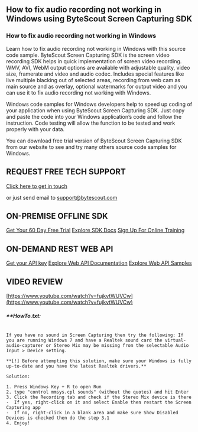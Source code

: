 ## How to fix audio recording not working in Windows using ByteScout Screen Capturing SDK

### How to fix audio recording not working in Windows

Learn how to fix audio recording not working in Windows with this source code sample. ByteScout Screen Capturing SDK is the screen video recording SDK helps in quick implementation of screen video recording. WMV, AVI, WebM output options are available with adjustable quality, video size, framerate and video and audio codec. Includes special features like live multiple blacking out of selected areas, recording from web cam as main source and as overlay, optional watermarks for output video and you can use it to fix audio recording not working with Windows.

Windows code samples for Windows developers help to speed up coding of your application when using ByteScout Screen Capturing SDK. Just copy and paste the code into your Windows application’s code and follow the instruction. Code testing will allow the function to be tested and work properly with your data.

You can download free trial version of ByteScout Screen Capturing SDK from our website to see and try many others source code samples for Windows.

## REQUEST FREE TECH SUPPORT

[Click here to get in touch](https://bytescout.zendesk.com/hc/en-us/requests/new?subject=ByteScout%20Screen%20Capturing%20SDK%20Question)

or just send email to [support@bytescout.com](mailto:support@bytescout.com?subject=ByteScout%20Screen%20Capturing%20SDK%20Question) 

## ON-PREMISE OFFLINE SDK 

[Get Your 60 Day Free Trial](https://bytescout.com/download/web-installer?utm_source=github-readme)
[Explore SDK Docs](https://bytescout.com/documentation/index.html?utm_source=github-readme)
[Sign Up For Online Training](https://academy.bytescout.com/)


## ON-DEMAND REST WEB API

[Get your API key](https://pdf.co/documentation/api?utm_source=github-readme)
[Explore Web API Documentation](https://pdf.co/documentation/api?utm_source=github-readme)
[Explore Web API Samples](https://github.com/bytescout/ByteScout-SDK-SourceCode/tree/master/PDF.co%20Web%20API)

## VIDEO REVIEW

[https://www.youtube.com/watch?v=fujkvtWUVCw](https://www.youtube.com/watch?v=fujkvtWUVCw)




<!-- code block begin -->

##### ****HowTo.txt:**
    
```

If you have no sound in Screen Capturing then try the following: If you are running Windows 7 and have a Realtek sound card the virtual-audio-capturer or Stereo Mix may be missing from the selectable Audio Input > Device setting.

**[!] Before attempting this solution, make sure your Windows is fully up-to-date and you have the latest Realtek drivers.**

Solution:

1. Press Windows Key + R to open Run
2. type "control mmsys.cpl sounds" (without the quotes) and hit Enter
3. Click the Recording tab and check if the Stereo Mix device is there
-  If yes, right-click on it and select Enable then restart the Screen Capturing app
-  If no, right-click in a blank area and make sure Show Disabled Devices is checked then do the step 3.1
4. Enjoy!

```

<!-- code block end -->